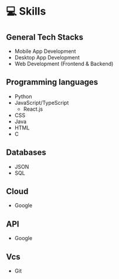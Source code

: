 # 💻 Skills

## General Tech Stacks
- Mobile App Development
- Desktop App Development
- Web Development (Frontend & Backend)

## Programming languages
- Python
- JavaScript/TypeScript
  - React.js
- CSS
- Java
- HTML
- C

## Databases
- JSON
- SQL

## Cloud
- Google

## API
- Google
## Vcs
- Git